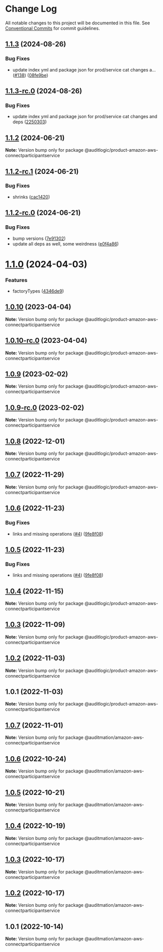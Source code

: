 # Change Log

All notable changes to this project will be documented in this file.
See [Conventional Commits](https://conventionalcommits.org) for commit guidelines.

## [1.1.3](https://github.com/auditlogic/product/compare/@auditlogic/product-amazon-aws-connectparticipantservice@1.1.2...@auditlogic/product-amazon-aws-connectparticipantservice@1.1.3) (2024-08-26)


### Bug Fixes

* update index yml and package json for prod/service cat changes a… ([#138](https://github.com/auditlogic/product/issues/138)) ([08fe9be](https://github.com/auditlogic/product/commit/08fe9beb1c8457462a19bc69caa02e6212d97e1a))





## [1.1.3-rc.0](https://github.com/auditlogic/product/compare/@auditlogic/product-amazon-aws-connectparticipantservice@1.1.2...@auditlogic/product-amazon-aws-connectparticipantservice@1.1.3-rc.0) (2024-08-26)


### Bug Fixes

* update index yml and package json for prod/service cat changes and deps ([2250303](https://github.com/auditlogic/product/commit/225030363a363608240135b7ebed386b28f01e4b))





## [1.1.2](https://github.com/auditlogic/product/compare/@auditlogic/product-amazon-aws-connectparticipantservice@1.1.2-rc.1...@auditlogic/product-amazon-aws-connectparticipantservice@1.1.2) (2024-06-21)

**Note:** Version bump only for package @auditlogic/product-amazon-aws-connectparticipantservice





## [1.1.2-rc.1](https://github.com/auditlogic/product/compare/@auditlogic/product-amazon-aws-connectparticipantservice@1.1.2-rc.0...@auditlogic/product-amazon-aws-connectparticipantservice@1.1.2-rc.1) (2024-06-21)


### Bug Fixes

* shrinks ([cac1420](https://github.com/auditlogic/product/commit/cac14200fefcd8183ab69fe89a47bd3f70f563e9))





## [1.1.2-rc.0](https://github.com/auditlogic/product/compare/@auditlogic/product-amazon-aws-connectparticipantservice@1.1.0...@auditlogic/product-amazon-aws-connectparticipantservice@1.1.2-rc.0) (2024-06-21)


### Bug Fixes

* bump versions ([7e91302](https://github.com/auditlogic/product/commit/7e913023b8b312150ed7762c32fbbe616be71de5))
* update all deps as well, some weirdness ([e0f4a86](https://github.com/auditlogic/product/commit/e0f4a864714e2d3de6bbf3da014d5312fe53be2f))





# [1.1.0](https://github.com/auditlogic/product/compare/@auditlogic/product-amazon-aws-connectparticipantservice@1.0.10...@auditlogic/product-amazon-aws-connectparticipantservice@1.1.0) (2024-04-03)


### Features

* factoryTypes ([4346de9](https://github.com/auditlogic/product/commit/4346de92693aee892fccf725338ffc7b80ab182b))





## [1.0.10](https://github.com/auditlogic/product/compare/@auditlogic/product-amazon-aws-connectparticipantservice@1.0.9...@auditlogic/product-amazon-aws-connectparticipantservice@1.0.10) (2023-04-04)

**Note:** Version bump only for package @auditlogic/product-amazon-aws-connectparticipantservice





## [1.0.10-rc.0](https://github.com/auditlogic/product/compare/@auditlogic/product-amazon-aws-connectparticipantservice@1.0.9...@auditlogic/product-amazon-aws-connectparticipantservice@1.0.10-rc.0) (2023-04-04)

**Note:** Version bump only for package @auditlogic/product-amazon-aws-connectparticipantservice





## [1.0.9](https://github.com/auditlogic/product/compare/@auditlogic/product-amazon-aws-connectparticipantservice@1.0.8...@auditlogic/product-amazon-aws-connectparticipantservice@1.0.9) (2023-02-02)

**Note:** Version bump only for package @auditlogic/product-amazon-aws-connectparticipantservice





## [1.0.9-rc.0](https://github.com/auditlogic/product/compare/@auditlogic/product-amazon-aws-connectparticipantservice@1.0.8...@auditlogic/product-amazon-aws-connectparticipantservice@1.0.9-rc.0) (2023-02-02)

**Note:** Version bump only for package @auditlogic/product-amazon-aws-connectparticipantservice





## [1.0.8](https://github.com/auditlogic/product/compare/@auditlogic/product-amazon-aws-connectparticipantservice@1.0.7...@auditlogic/product-amazon-aws-connectparticipantservice@1.0.8) (2022-12-01)

**Note:** Version bump only for package @auditlogic/product-amazon-aws-connectparticipantservice





## [1.0.7](https://github.com/auditlogic/product/compare/@auditlogic/product-amazon-aws-connectparticipantservice@1.0.6...@auditlogic/product-amazon-aws-connectparticipantservice@1.0.7) (2022-11-29)

**Note:** Version bump only for package @auditlogic/product-amazon-aws-connectparticipantservice





## [1.0.6](https://github.com/auditlogic/product/compare/@auditlogic/product-amazon-aws-connectparticipantservice@1.0.4...@auditlogic/product-amazon-aws-connectparticipantservice@1.0.6) (2022-11-23)


### Bug Fixes

* links and missing operations ([#4](https://github.com/auditlogic/product/issues/4)) ([9fe8f08](https://github.com/auditlogic/product/commit/9fe8f08fe7c57fdb79f991ac35bd6ac2e7dcad38))





## [1.0.5](https://github.com/auditlogic/product/compare/@auditlogic/product-amazon-aws-connectparticipantservice@1.0.4...@auditlogic/product-amazon-aws-connectparticipantservice@1.0.5) (2022-11-23)


### Bug Fixes

* links and missing operations ([#4](https://github.com/auditlogic/product/issues/4)) ([9fe8f08](https://github.com/auditlogic/product/commit/9fe8f08fe7c57fdb79f991ac35bd6ac2e7dcad38))





## [1.0.4](https://github.com/auditlogic/product/compare/@auditlogic/product-amazon-aws-connectparticipantservice@1.0.3...@auditlogic/product-amazon-aws-connectparticipantservice@1.0.4) (2022-11-15)

**Note:** Version bump only for package @auditlogic/product-amazon-aws-connectparticipantservice





## [1.0.3](https://github.com/auditlogic/product/compare/@auditlogic/product-amazon-aws-connectparticipantservice@1.0.2...@auditlogic/product-amazon-aws-connectparticipantservice@1.0.3) (2022-11-09)

**Note:** Version bump only for package @auditlogic/product-amazon-aws-connectparticipantservice





## [1.0.2](https://github.com/auditlogic/product/compare/@auditlogic/product-amazon-aws-connectparticipantservice@1.0.1...@auditlogic/product-amazon-aws-connectparticipantservice@1.0.2) (2022-11-03)

**Note:** Version bump only for package @auditlogic/product-amazon-aws-connectparticipantservice





## 1.0.1 (2022-11-03)

**Note:** Version bump only for package @auditlogic/product-amazon-aws-connectparticipantservice





## [1.0.7](https://github.com/auditmation/store-content/compare/@auditmation/amazon-aws-connectparticipantservice@1.0.6...@auditmation/amazon-aws-connectparticipantservice@1.0.7) (2022-11-01)

**Note:** Version bump only for package @auditmation/amazon-aws-connectparticipantservice





## [1.0.6](https://github.com/auditmation/store-content/compare/@auditmation/amazon-aws-connectparticipantservice@1.0.5...@auditmation/amazon-aws-connectparticipantservice@1.0.6) (2022-10-24)

**Note:** Version bump only for package @auditmation/amazon-aws-connectparticipantservice





## [1.0.5](https://github.com/auditmation/store-content/compare/@auditmation/amazon-aws-connectparticipantservice@1.0.4...@auditmation/amazon-aws-connectparticipantservice@1.0.5) (2022-10-21)

**Note:** Version bump only for package @auditmation/amazon-aws-connectparticipantservice





## [1.0.4](https://github.com/auditmation/store-content/compare/@auditmation/amazon-aws-connectparticipantservice@1.0.3...@auditmation/amazon-aws-connectparticipantservice@1.0.4) (2022-10-19)

**Note:** Version bump only for package @auditmation/amazon-aws-connectparticipantservice





## [1.0.3](https://github.com/auditmation/store-content/compare/@auditmation/amazon-aws-connectparticipantservice@1.0.2...@auditmation/amazon-aws-connectparticipantservice@1.0.3) (2022-10-17)

**Note:** Version bump only for package @auditmation/amazon-aws-connectparticipantservice





## [1.0.2](https://github.com/auditmation/store-content/compare/@auditmation/amazon-aws-connectparticipantservice@1.0.1...@auditmation/amazon-aws-connectparticipantservice@1.0.2) (2022-10-17)

**Note:** Version bump only for package @auditmation/amazon-aws-connectparticipantservice





## 1.0.1 (2022-10-14)

**Note:** Version bump only for package @auditmation/amazon-aws-connectparticipantservice
